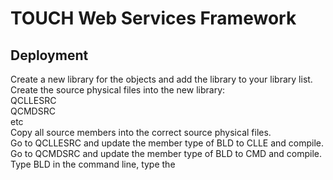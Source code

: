 # TOUCH Web Services Framework

## Deployment
Create a new library for the objects and add the library to your library list.  
Create the source physical files into the new library:  
QCLLESRC  
QCMDSRC  
etc  
Copy all source members into the correct source physical files.  
Go to QCLLESRC and update the member type of BLD to CLLE and compile.  
Go to QCMDSRC and update the member type of BLD to CMD and compile.  
Type BLD in the command line, type the   


